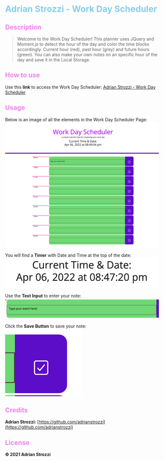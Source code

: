# <span style="color:skyblue">**Adrian Strozzi - Work Day Scheduler**</span>

## <span style="color:violet">Description</span>

> Welcome to the Work Day Scheduler! This planner uses JQuery and Moment.js to detect the hour of the day and color the time blocks accordingly. Current hour (red), past hour (grey) and future hours (green). You can also make your own notes on an specific hour of the day and save it in the Local Storage.

## <span style="color:violet">How to use</span>

Use this **link** to access the Work Day Scheduler: [Adrian Strozzi - Work Day Scheduler](https://adrianstrozzi.github.io/Tec05WorkDayScheduler/)

## <span style="color:violet">Usage</span>

Below is an image of all the elements in the Work Day Scheduler Page:
![mainpage](./assets/images/readme-images/completeApp.png)

You will find a **Timer** with Date and Time at the top of the date:
![mainpage](./assets/images/readme-images/dateTime.png)

Use the **Text Input** to enter your note:
![mainpage](./assets/images/readme-images/textInput.png)

Click the **Save Button** to save your note:  
![mainpage](./assets/images/readme-images/saveButton.png)

## <span style="color:violet">Credits</span>

**Adrian Strozzi:** [https://github.com/adrianstrozzi](https://github.com/adrianstrozzi)

## <span style="color:violet">License</span>

**© 2021 Adrian Strozzi**
